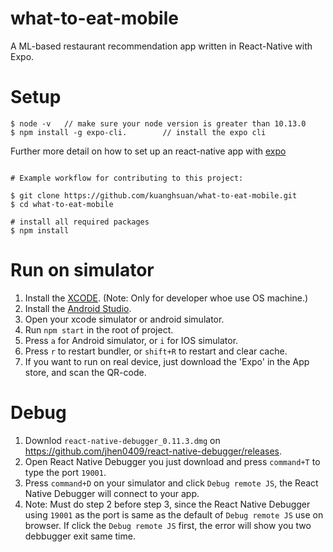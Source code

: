 # what-to-eat-mobile

A ML-based restaurant recommendation app written in React-Native with Expo.

# Setup

```
$ node -v   // make sure your node version is greater than 10.13.0
$ npm install -g expo-cli.        // install the expo cli
```
Further more detail on how to set up an react-native app with [expo](https://docs.expo.io/tutorial/planning/?redirected)
```

# Example workflow for contributing to this project:

$ git clone https://github.com/kuanghsuan/what-to-eat-mobile.git
$ cd what-to-eat-mobile

# install all required packages
$ npm install
```

# Run on simulator
1.  Install the [XCODE](https://codewithchris.com/xcode-tutorial/).  (Note: Only for developer whoe use OS machine.)
3.  Install the [Android Studio](https://www.tutorialspoint.com/android/android_studio.htm).
2.  Open your xcode simulator or android simulator.
2.  Run `npm start` in the root of project.
3.  Press `a` for Android simulator, or `i` for IOS simulator.
4.  Press `r` to restart bundler, or `shift+R` to restart and clear cache.
5.  If you want to run on real device, just download the 'Expo' in the App store, and scan the QR-code.

# Debug
1.  Downlod `react-native-debugger_0.11.3.dmg` on https://github.com/jhen0409/react-native-debugger/releases.
2.  Open React Native Debugger you just download and press `command+T` to type the port `19001`.
3.  Press `command+D` on your simulator and click `Debug remote JS`, the React Native Debugger will connect to your app.
4.  Note: Must do step 2 before step 3, since the  React Native Debugger using `19001` as the port is same as the default of `Debug remote JS` use on browser. If     click the `Debug remote JS` first, the error will show you two debbugger exit same time. 
